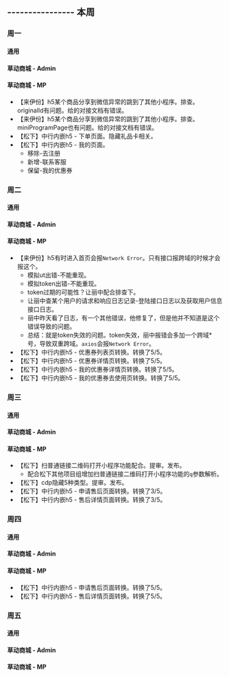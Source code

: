 ## ---------------- 本周

### 周一
#### 通用
#### 草动商城 - Admin
#### 草动商城 - MP
* 【来伊份】h5某个商品分享到微信异常的跳到了其他小程序。排查。originalId有问题。给的对接文档有错误。
* 【来伊份】h5某个商品分享到微信异常的跳到了其他小程序。排查。miniProgramPage也有问题。给的对接文档有错误。
* 【松下】中行内嵌h5 - 下单页面。隐藏礼品卡相关。
* 【松下】中行内嵌h5 - 我的页面。
  - 移除-去注册
  - 新增-联系客服
  - 保留-我的优惠券

### 周二
#### 通用
#### 草动商城 - Admin
#### 草动商城 - MP
* 【来伊份】h5有时进入首页会报`Network Error`。只有接口报跨域的时候才会报这个。
  - 模拟ut出错-不能重现。
  - 模拟token出错-不能重现。
  - token过期的可能性？让丽中配合排查下。
  - 让丽中查某个用户的请求和响应日志记录-登陆接口日志以及获取用户信息接口日志。
  - 丽中昨天看了日志，有一个其他错误，他修复了，但是他并不知道是这个错误导致的问题。
  - 总结：就是token失效的问题。token失效，丽中报错会多加一个跨域*号，导致双重跨域。`axios`会报`Network Error`。
* 【松下】中行内嵌h5 - 优惠券列表页转换。转换了5/5。
* 【松下】中行内嵌h5 - 优惠券详情页转换。转换了5/5。
* 【松下】中行内嵌h5 - 我的优惠券详情页转换。转换了5/5。
* 【松下】中行内嵌h5 - 我的优惠券去使用页转换。转换了5/5。

### 周三
#### 通用
#### 草动商城 - Admin
#### 草动商城 - MP
* 【松下】扫普通链接二维码打开小程序功能配合。提审。发布。
  - 配合松下其他项目组增加扫普通链接二维码打开小程序功能的`q`参数解析。
* 【松下】cdp隐藏5种类型。提审。发布。
* 【松下】中行内嵌h5 - 申请售后页面转换。转换了3/5。
* 【松下】中行内嵌h5 - 售后详情页面转换。转换了3/5。

### 周四
#### 通用
#### 草动商城 - Admin
#### 草动商城 - MP
* 【松下】中行内嵌h5 - 申请售后页面转换。转换了5/5。
* 【松下】中行内嵌h5 - 售后详情页面转换。转换了5/5。

### 周五
#### 通用
#### 草动商城 - Admin
#### 草动商城 - MP
